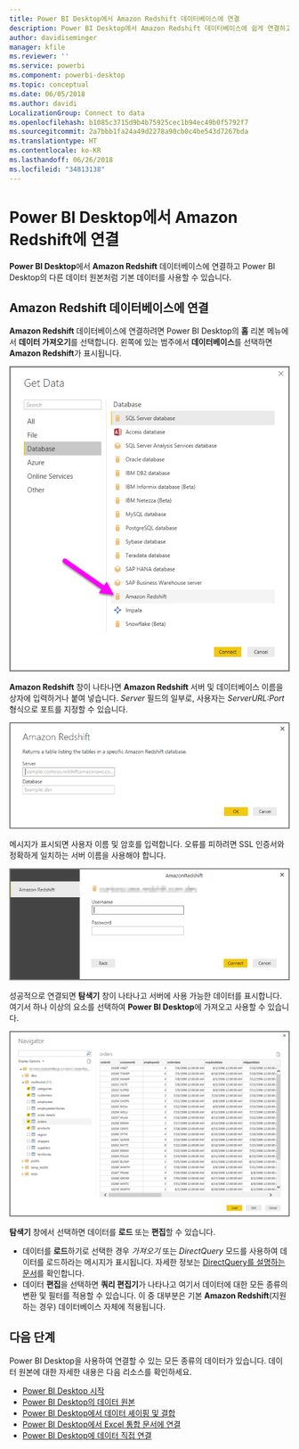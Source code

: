 ```yaml
---
title: Power BI Desktop에서 Amazon Redshift 데이터베이스에 연결
description: Power BI Desktop에서 Amazon Redshift 데이터베이스에 쉽게 연결하고 사용
author: davidiseminger
manager: kfile
ms.reviewer: ''
ms.service: powerbi
ms.component: powerbi-desktop
ms.topic: conceptual
ms.date: 06/05/2018
ms.author: davidi
LocalizationGroup: Connect to data
ms.openlocfilehash: b1085c3715d9b4b75925cec1b94ec49b0f5792f7
ms.sourcegitcommit: 2a7bbb1fa24a49d2278a90cb0c4be543d7267bda
ms.translationtype: HT
ms.contentlocale: ko-KR
ms.lasthandoff: 06/26/2018
ms.locfileid: "34813138"
---
```

# <a name="connect-to-amazon-redshift-in-power-bi-desktop"></a>Power BI Desktop에서 Amazon Redshift에 연결
**Power BI Desktop**에서 **Amazon Redshift** 데이터베이스에 연결하고 Power BI Desktop의 다른 데이터 원본처럼 기본 데이터를 사용할 수 있습니다.

## <a name="connect-to-an-amazon-redshift-database"></a>Amazon Redshift 데이터베이스에 연결
**Amazon Redshift** 데이터베이스에 연결하려면 Power BI Desktop의 **홈** 리본 메뉴에서 **데이터 가져오기**를 선택합니다. 왼쪽에 있는 범주에서 **데이터베이스**를 선택하면 **Amazon Redshift**가 표시됩니다.

![](media/desktop-connect-redshift/connect_redshift_3.png)

**Amazon Redshift** 창이 나타나면 **Amazon Redshift** 서버 및 데이터베이스 이름을 상자에 입력하거나 붙여 넣습니다. *Server* 필드의 일부로, 사용자는 *ServerURL:Port* 형식으로 포트를 지정할 수 있습니다.

![](media/desktop-connect-redshift/connect_redshift_4.png)

메시지가 표시되면 사용자 이름 및 암호를 입력합니다. 오류를 피하려면 SSL 인증서와 정확하게 일치하는 서버 이름을 사용해야 합니다. 

![](media/desktop-connect-redshift/connect_redshift_5.png)

성공적으로 연결되면 **탐색기** 창이 나타나고 서버에 사용 가능한 데이터를 표시합니다. 여기서 하나 이상의 요소를 선택하여 **Power BI Desktop**에 가져오고 사용할 수 있습니다.

![](media/desktop-connect-redshift/connect_redshift_6.png)

**탐색기** 창에서 선택하면 데이터를 **로드** 또는 **편집**할 수 있습니다.

* 데이터를 **로드**하기로 선택한 경우 *가져오기* 또는 *DirectQuery* 모드를 사용하여 데이터를 로드하라는 메시지가 표시됩니다. 자세한 정보는 [DirectQuery를 설명하는 문서](desktop-use-directquery.md)를 확인합니다.
* 데이터 **편집**을 선택하면 **쿼리 편집기**가 나타나고 여기서 데이터에 대한 모든 종류의 변환 및 필터를 적용할 수 있습니다. 이 중 대부분은 기본 **Amazon Redshift**(지원하는 경우) 데이터베이스 자체에 적용됩니다.

## <a name="next-steps"></a>다음 단계
Power BI Desktop을 사용하여 연결할 수 있는 모든 종류의 데이터가 있습니다. 데이터 원본에 대한 자세한 내용은 다음 리소스를 확인하세요.

* [Power BI Desktop 시작](desktop-getting-started.md)
* [Power BI Desktop의 데이터 원본](desktop-data-sources.md)
* [Power BI Desktop에서 데이터 셰이핑 및 결합](desktop-shape-and-combine-data.md)
* [Power BI Desktop에서 Excel 통합 문서에 연결](desktop-connect-excel.md)   
* [Power BI Desktop에 데이터 직접 연결](desktop-enter-data-directly-into-desktop.md)   

